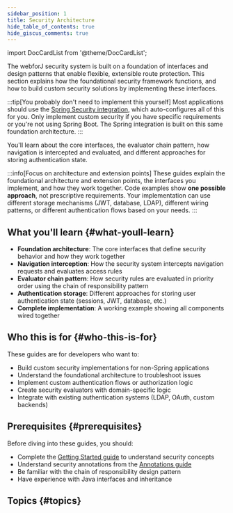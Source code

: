 ```yaml
---
sidebar_position: 1
title: Security Architecture
hide_table_of_contents: true
hide_giscus_comments: true
---
```


<Head>
  <style>{`
  .container {
    max-width: 65em !important;
  }
  `}</style>
</Head>

<!-- vale off -->

import DocCardList from '@theme/DocCardList';

<!-- vale on -->

The webforJ security system is built on a foundation of interfaces and design patterns that enable flexible, extensible route protection. This section explains how the foundational security framework functions, and how to build custom security solutions by implementing these interfaces.

:::tip[You probably don't need to implement this yourself]
Most applications should use the [Spring Security integration](/docs/security/getting-started), which auto-configures all of this for you. Only implement custom security if you have specific requirements or you're not using Spring Boot. The Spring integration is built on this same foundation architecture.
:::

You'll learn about the core interfaces, the evaluator chain pattern, how navigation is intercepted and evaluated, and different approaches for storing authentication state.

:::info[Focus on architecture and extension points]
These guides explain the foundational architecture and extension points, the interfaces you implement, and how they work together. Code examples show **one possible approach**, not prescriptive requirements. Your implementation can use different storage mechanisms (JWT, database, LDAP), different wiring patterns, or different authentication flows based on your needs.
:::

## What you'll learn {#what-youll-learn}

- **Foundation architecture**: The core interfaces that define security behavior and how they work together
- **Navigation interception**: How the security system intercepts navigation requests and evaluates access rules
- **Evaluator chain pattern**: How security rules are evaluated in priority order using the chain of responsibility pattern
- **Authentication storage**: Different approaches for storing user authentication state (sessions, JWT, database, etc.)
- **Complete implementation**: A working example showing all components wired together

## Who this is for {#who-this-is-for}

These guides are for developers who want to:

- Build custom security implementations for non-Spring applications
- Understand the foundational architecture to troubleshoot issues
- Implement custom authentication flows or authorization logic
- Create security evaluators with domain-specific logic
- Integrate with existing authentication systems (LDAP, OAuth, custom backends)

## Prerequisites {#prerequisites}

Before diving into these guides, you should:

- Complete the [Getting Started guide](/docs/security/getting-started) to understand security concepts
- Understand security annotations from the [Annotations guide](/docs/security/annotations)
- Be familiar with the chain of responsibility design pattern
- Have experience with Java interfaces and inheritance

## Topics {#topics}

<DocCardList className="topics-section" />
